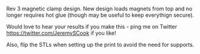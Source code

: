 Rev 3 magnetic clamp design. New design loads magnets from top and no longer requires hot glue
(though may be useful to keep everythign secure).

Would love to hear your results if you make this - ping me on Twitter https://twitter.com/JeremySCook
if you like!

Also, flip the STLs when setting up the print to avoid the need for supports.
